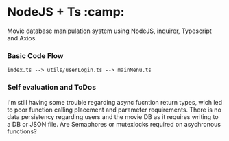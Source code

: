 # NodeJS + Ts :camp:

Movie database manipulation system using NodeJS, inquirer, Typescript and Axios.

### Basic Code Flow
`
index.ts --> utils/userLogin.ts --> mainMenu.ts
`

### Self evaluation and ToDos

I'm still having some trouble regarding async fucntion return types, wich led to poor function calling placement and  parameter requirements. There is no data persistency regarding users and the movie DB as it requires writing to a DB or JSON file. Are Semaphores or mutexlocks required on asychronous functions?